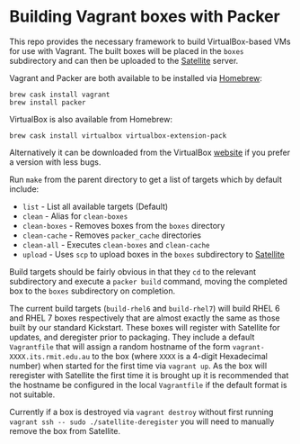 # Building Vagrant boxes with Packer

This repo provides the necessary framework to build VirtualBox-based VMs for use with Vagrant. The built boxes will be placed in the `boxes` subdirectory and can then be uploaded to the [Satellite](http://satellite.its.rmit.edu.au/boxes/) server.

Vagrant and Packer are both available to be installed via [Homebrew](http://brew.sh):

```
brew cask install vagrant
brew install packer
```

VirtualBox is also available from Homebrew:

```
brew cask install virtualbox virtualbox-extension-pack
```

Alternatively it can be downloaded from the VirtualBox [website](http://www.virtualbox.org/wiki/Download_Old_Builds) if you prefer a version with less bugs.

Run `make` from the parent directory to get a list of targets which by default include:

* `list` - List all available targets (Default)
* `clean` - Alias for `clean-boxes`
* `clean-boxes` - Removes boxes from the `boxes` directory
* `clean-cache` - Removes `packer_cache` directories
* `clean-all` - Executes `clean-boxes` and `clean-cache`
* `upload` - Uses `scp` to upload boxes in the `boxes` subdirectory to [Satellite](http://satellite.its.rmit.edu.au/boxes/)

Build targets should be fairly obvious in that they `cd` to the relevant subdirectory and execute a `packer build` command, moving the completed box to the `boxes` subdirectory on completion.

The current build targets (`build-rhel6` and `build-rhel7`) will build RHEL 6 and RHEL 7 boxes respectively that are almost exactly the same as those built by our standard Kickstart.  These boxes will register with Satellite for updates, and deregister prior to packaging.  They include a default `Vagrantfile` that will assign a random hostname of the form `vagrant-XXXX.its.rmit.edu.au` to the box (where `XXXX` is a 4-digit Hexadecimal number) when started for the first time via `vagrant up`. As the box will reregister with Satellite the first time it is brought up it is recommended that the hostname be configured in the local `Vagrantfile` if the default format is not suitable.

Currently if a box is destroyed via `vagrant destroy` without first running `vagrant ssh -- sudo ./satellite-deregister` you will need to manually remove the box from Satellite.

